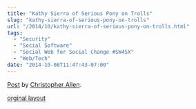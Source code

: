 ```yaml
---
title: "Kathy Sierra of Serious Pony on Trolls"
slug: "kathy-sierra-of-serious-pony-on-trolls"
url: "/2014/10/kathy-sierra-of-serious-pony-on-trolls.html"
tags:
  - "Security"
  - "Social Software"
  - "Social Web for Social Change #SW4SX"
  - "Web/Tech"
date: "2014-10-08T11:47:43-07:00"
---
```

<div id="fb-root"></div> <script id="facebook-jssdk" src="//connect.facebook.net/en_US/all.js#xfbml=1"></script>
<div class="fb-post" data-href="https://www.facebook.com/ChristopherRayAllen/posts/10152731956065540" data-width="600"><div class="fb-xfbml-parse-ignore"><a href="https://www.facebook.com/ChristopherRayAllen/posts/10152731956065540">Post</a> by <a href="https://www.facebook.com/ChristopherRayAllen">Christopher Allen</a>.</div></div>
<p class="previous"><a href="/previous/2014/10/kathy-sierra-of-serious-pony-on-trolls.html" rel="syndication">orginal layout</a></p>
